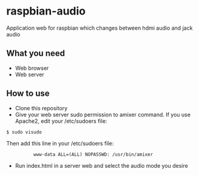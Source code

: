 # raspbian-audio
Application web for raspbian which changes between hdmi audio and jack audio

## What you need
* Web browser
* Web server

## How to use
* Clone this repository
* Give your web server sudo permission to amixer command.
If you use Apache2, edit your /etc/sudoers file:
```
$ sudo visudo
```
Then add this line in your /etc/sudoers file:
```
          www-data ALL=(ALL) NOPASSWD: /usr/bin/amixer
```

* Run index.html in a server web and select the audio mode you desire
